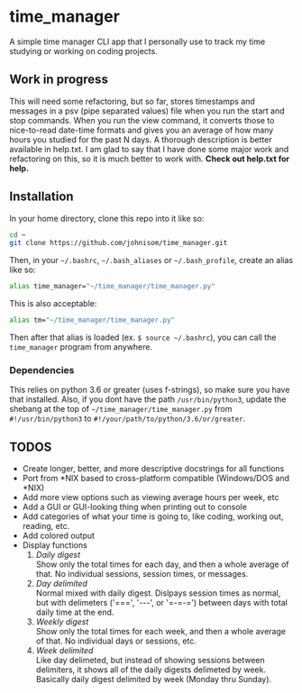 # time_manager

A simple time manager CLI app that I personally use to track my time
studying or working on coding projects.

## Work in progress

This will need some refactoring, but so far, stores timestamps
and messages in a psv (pipe separated values) file when you run
the start and stop commands. When you run
the view command, it converts those to nice-to-read date-time formats
and gives you an average of how many hours you studied for the past
N days. A thorough description is better available in help.txt.
I am glad to say that I have done some major work and refactoring on this,
so it is much better to work with.
__Check out help.txt for help.__

## Installation

In your home directory, clone this repo into it like so:

```bash
cd ~
git clone https://github.com/johnisom/time_manager.git
```

Then, in your `~/.bashrc`, `~/.bash_aliases` or `~/.bash_profile`, create an alias
like so:

```bash
alias time_manager="~/time_manager/time_manager.py"
```

This is also acceptable:

```bash
alias tm="~/time_manager/time_manager.py"
```

Then after that alias is loaded (ex. `$ source ~/.bashrc`), you can call the
`time_manager` program from anywhere.

### Dependencies

This relies on python 3.6 or greater (uses f-strings), so make sure you have that installed.
Also, if you dont have the path `/usr/bin/python3`, update the shebang at the top of
`~/time_manager/time_manager.py` from `#!/usr/bin/python3` to `#!/your/path/to/python/3.6/or/greater`.

## TODOS

* Create longer, better, and more descriptive docstrings for all functions
* Port from *NIX based to cross-platform compatible (Windows/DOS and *NIX)
* Add more view options such as viewing average hours per week, etc
* Add a GUI or GUI-looking thing when printing out to console
* Add categories of what your time is going to, like coding, working out,
  reading, etc.
* Add colored output
* Display functions
  1) *Daily digest*  
     Show only the total times for each day, and then a whole average of that.
     No individual sessions, session times, or messages.
  2) *Day delimited*  
     Normal mixed with daily digest. Dislpays session times as normal, but with
     delimeters ('===', '---', or '=-=-=') between days with total daily time at the end.
  3) *Weekly digest*  
     Show only the total times for each week, and then a whole average of that.
     No individual days or sessions, etc.
  4) *Week delimited*  
     Like day delimeted, but instead of showing sessions between delimiters, it shows
     all of the daily digests delimeted by week. Basically daily digest delimited by week
     (Monday thru Sunday).
